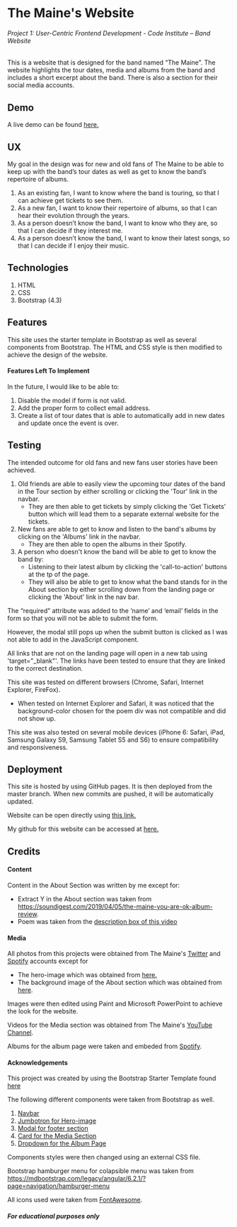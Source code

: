 # The Maine's Website
###### Project 1: User-Centric Frontend Development - Code Institute – Band Website
This is a website that is designed for the band named “The Maine”. The website highlights the tour dates, media and albums from the band and includes a short excerpt about the band. There is also a section for their social media accounts.

## Demo
A live demo can be found [here.](https://diyanah08.github.io/project1-themainewebsite/)

## UX
My goal in the design was for new and old fans of The Maine to be able to keep up with the band’s tour dates as well as get to know the band’s repertoire of albums.
1. As an existing fan, I want to know where the band is touring, so that I can achieve get tickets to see them.
2. As a new fan, I want to know their repertoire of albums, so that I can hear their evolution through the years.
3. As a person doesn’t know the band, I want to know who they are, so that I can decide if they interest me.
4. As a person doesn’t know the band, I want to know their latest songs, so that I can decide if I enjoy their music.

## Technologies
1.	HTML
2.	CSS
3.	Bootstrap (4.3)

## Features
This site uses the starter template in Bootstrap as well as several components from Bootstrap. The HTML and CSS style is then modified to achieve the design of the website.

#### Features Left To Implement
In the future, I would like to be able to:
1.	Disable the model if form is not valid.
2.	Add the proper form to collect email address.
3.	Create a list of tour dates that is able to automatically add in new dates and update once the event is over.  

## Testing
The intended outcome for old fans and new fans user stories have been achieved.
1. Old friends are able to easily view the upcoming tour dates of the band in the Tour section by either scrolling or clicking the 'Tour' link in the navbar.
    - They are then able to get tickets by simply clicking the 'Get Tickets' button which will lead them to a separate external website for the tickets.
2. New fans are able to get to know and listen to the band's albums by clicking on the 'Albums' link in the navbar.
    - They are then able to open the albums in their Spotify.
3. A person who doesn't know the band will be able to get to know the band by:
    - Listening to their latest album by clicking the 'call-to-action' buttons at the tp of the page.
    - They will also be able to get to know what the band stands for in the About section by either scrolling down from the landing page or clicking the 'About' link in the nav bar.

The “required” attribute was added to the ‘name’ and ‘email’ fields in the form so that you will not be able to submit the form.

However, the modal still pops up when the submit button is clicked as I was not able to add in the JavaScript component.

All links that are not on the landing page will open in a new tab using 'target="_blank"'. The links have been tested to ensure that they are linked to the correct destination.

This site was tested on different browsers (Chrome, Safari, Internet Explorer, FireFox).
- When tested on Internet Explorer and Safari, it was noticed that the background-color chosen for the poem div was not compatible and did not show up.

This site was also tested on several mobile devices (iPhone 6: Safari, iPad, Samsung Galaxy S9, Samsung Tablet S5 and S6) to ensure compatibility and responsiveness.


## Deployment
This site is hosted by using GitHub pages.
It is then deployed from the master branch.
When new commits are pushed, it will be automatically updated.

Website can be open directly using [this link.](https://diyanah08.github.io/project1-themainewebsite/)

My github for this website can be accessed at [here.](https://github.com/diyanah08/project1-themainewebsite)

## Credits
#### Content
Content in the About Section was written by me except for:
- Extract Y in the About section was taken from https://soundigest.com/2019/04/05/the-maine-you-are-ok-album-review.
- Poem was taken from the [description box of this video](https://www.youtube.com/watch?v=--25CSFCMM8)

#### Media
All photos from this projects were obtained from The Maine's [Twitter](https://twitter.com/themaine?ref_src=twsrc%5Egoogle%7Ctwcamp%5Eserp%7Ctwgr%5Eauthor) and [Spotify](https://open.spotify.com/artist/4o0pNHbyj36LPvukNqEug0) accounts except for
- The hero-image which was obtained from [here.](https://www.thedailylistening.com/listen-the-maine-numb-without-you/
)
- The background image of the About section which was obtained from [here](https://shop.rocksound.tv/collections/the-maine/products/rock-sound-issue-251-the-maine).

Images were then edited using Paint and Microsoft PowerPoint to achieve the look for the website.

Videos for the Media section was obtained from The Maine's [YouTube Channel](https://www.youtube.com/channel/UCiBBtnxr0y43SuKEw5hUGhQ).

Albums for the album page were taken and embeded from [Spotify](https://open.spotify.com/artist/4o0pNHbyj36LPvukNqEug0).

#### Acknowledgements
This project was created by using the Bootstrap Starter Template found [here](https://getbootstrap.com/docs/4.3/getting-started/introduction/)

The following different components were taken from Bootstrap as well.
1. [Navbar](https://getbootstrap.com/docs/4.3/components/navbar/)
2. [Jumbotron for Hero-image](https://getbootstrap.com/docs/4.3/components/jumbotron/)
3. [Modal for footer section](https://getbootstrap.com/docs/4.3/components/modal/)
4. [Card for the Media Section](https://getbootstrap.com/docs/4.3/components/card/)
5. [Dropdown for the Album Page](https://getbootstrap.com/docs/4.3/components/dropdowns/)

Components styles were then changed using an external CSS file.

Bootstrap hamburger menu for colapsible menu was taken from https://mdbootstrap.com/legacy/angular/6.2.1/?page=navigation/hamburger-menu

All icons used were taken from [FontAwesome](fontawesome.com).

##### **For educational purposes only**